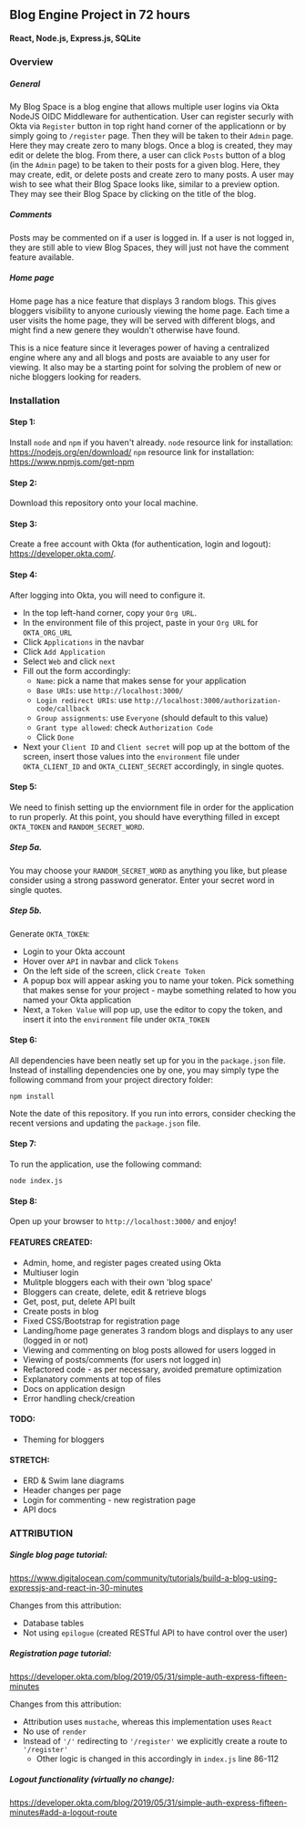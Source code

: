 ## Blog Engine Project in 72 hours
#### React, Node.js, Express.js, SQLite

### Overview

##### General

My Blog Space is a blog engine that allows multiple user logins via Okta NodeJS OIDC Middleware for authentication. User can register securly with Okta via `Register` button in top right hand corner of the applicationn or by simply going to `/register` page. Then they will be taken to their `Admin` page. Here they may create zero to many blogs. Once a blog is created, they may edit or delete the blog. From there, a user can click `Posts` button of a blog (in the `Admin` page) to be taken to their posts for a given blog. Here, they may create, edit, or delete posts and create zero to many posts. A user may wish to see what their Blog Space looks like, similar to a preview option. They may see their Blog Space by clicking on the title of the blog. 

##### Comments

Posts may be commented on if a user is logged in. If a user is not logged in, they are still able to view Blog Spaces, they will just not have the comment feature available. 

##### Home page
Home page has a nice feature that displays 3 random blogs. This gives bloggers visibility to anyone curiously viewing the home page. Each time a user visits the home page, they will be served with different blogs, and might find a new genere they wouldn't otherwise have found. 

This is a nice feature since it leverages power of having a centralized engine where any and all blogs and posts are avaiable to any user for viewing. It also may be a starting point for solving the problem of new or niche bloggers looking for readers. 


### Installation

#### Step 1:
Install `node` and `npm` if you haven't already. 
`node` resource link for installation: https://nodejs.org/en/download/
`npm` resource link for installation: https://www.npmjs.com/get-npm 

#### Step 2: 
Download this repository onto your local machine.

#### Step 3:
Create a free account with Okta (for authentication, login and logout): https://developer.okta.com/.

#### Step 4:
After logging into Okta, you will need to configure it. 
 - In the top left-hand corner, copy your `Org URL`.
 - In the environment file of this project, paste in your `Org URL` for `OKTA_ORG_URL`
 - Click `Applications` in the navbar
 - Click `Add Application`
 - Select `Web` and click `next`
 - Fill out the form accordingly:
    - `Name`: pick a name that makes sense for your application
    - `Base URIs`: use `http://localhost:3000/`
    - `Login redirect URIs`: use `http://localhost:3000/authorization-code/callback`
    - `Group assignments`: use `Everyone` (should default to this value)
    - `Grant type allowed`: check `Authorization Code`
    - Click `Done`
 - Next your `Client ID` and `Client secret` will pop up at the bottom of the screen, insert those values into the `environment` file under `OKTA_CLIENT_ID` and `OKTA_CLIENT_SECRET` accordingly, in single quotes.

#### Step 5:
We need to finish setting up the enviornment file in order for the application to run properly. At this point, you should have everything filled in except `OKTA_TOKEN` and `RANDOM_SECRET_WORD`. 

##### Step 5a.
You may choose your `RANDOM_SECRET_WORD` as anything you like, but please consider using a strong password generator. Enter your secret word in single quotes. 

##### Step 5b.
Generate `OKTA_TOKEN`:
 - Login to your Okta account
 - Hover over `API` in navbar and click `Tokens`
 - On the left side of the screen, click `Create Token`
 - A popup box will appear asking you to name your token. Pick something that makes sense for your project - maybe something related to how you named your Okta application
 - Next, a `Token Value` will pop up, use the editor to copy the token, and insert it into the `environment` file under `OKTA_TOKEN`

#### Step 6:
All dependencies have been neatly set up for you in the `package.json` file. Instead of installing dependencies one by one, you may simply type the following command from your project directory folder:

`npm install`

Note the date of this repository. If you run into errors, consider checking the recent versions and updating the `package.json` file.


#### Step 7: 
To run the application, use the following command:

`node index.js`

#### Step 8: 
Open up your browser to `http://localhost:3000/` and enjoy!



#### FEATURES CREATED:
- Admin, home, and register pages created using Okta
- Multiuser login
- Mulitple bloggers each with their own 'blog space'
- Bloggers can create, delete, edit & retrieve blogs
- Get, post, put, delete API built
- Create posts in blog
- Fixed CSS/Bootstrap for registration page
- Landing/home page generates 3 random blogs and displays to any user (logged in or not)
- Viewing and commenting on blog posts allowed for users logged in
- Viewing of posts/comments (for users not logged in)
- Refactored code - as per necessary, avoided premature optimization
- Explanatory comments at top of files
- Docs on application design
- Error handling check/creation

#### TODO:
- Theming for bloggers

#### STRETCH:
- ERD & Swim lane diagrams
- Header changes per page
- Login for commenting - new registration page
- API docs


### ATTRIBUTION
##### Single blog page tutorial:

https://www.digitalocean.com/community/tutorials/build-a-blog-using-expressjs-and-react-in-30-minutes

Changes from this attribution:
 - Database tables 
 - Not using `epilogue` (created RESTful API to have control over the user)

##### Registration page tutorial:

https://developer.okta.com/blog/2019/05/31/simple-auth-express-fifteen-minutes

Changes from this attribution:
 - Attribution uses `mustache`, whereas this implementation uses `React`
 - No use of `render`
 - Instead of `'/'` redirecting to `'/register'` we explicitly create a route to `'/register'`
    - Other logic is changed in this accordingly in `index.js` line 86-112

##### Logout functionality (virtually no change):

https://developer.okta.com/blog/2019/05/31/simple-auth-express-fifteen-minutes#add-a-logout-route